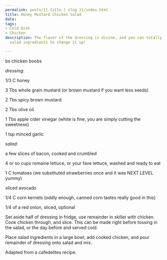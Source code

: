 ```yaml
---
permalink: posts/{{ title | slug }}/index.html
title: Honey Mustard Chicken Salad
date: 
tags:
- Cold Dish
- Chicken
description: The flavor of the dressing is divine, and you can totally mix up your
  salad ingredients to change it up!

---
```

bs chicken boobs

_dressing:_

1/3 C honey

3 Tbs whole grain mustard (or brown mustard if you want less seeds)

2 Tbs spicy brown mustard

2 Tbs olive oil

1 Tbs apple cider vinegar (white is fine, you are simply cutting the sweetness)

1 tsp minced garlic

_salad:_

a few slices of bacon, cooked and crumbled

4 or so cups romaine lettuce, or your fave lettuce, washed and ready to eat

1 C tomatoes (we substituted strawberries once and it was NEXT LEVEL yummy)

sliced avocado

1/4 C corn kernels (oddly enough, canned corn tastes really good in this)

1/4 of a red onion, sliced, optional

  
Set aside half of dressing in fridge, use remainder in skillet with chicken. Cook chicken through, and slice. This can be made right before tossing in the salad, or the day before and served cold. 

Place salad ingredients in a large bowl, add cooked chicken, and pour remainder of dressing onto salad and mix. 

  
Adapted from a cafedelites recipe. 